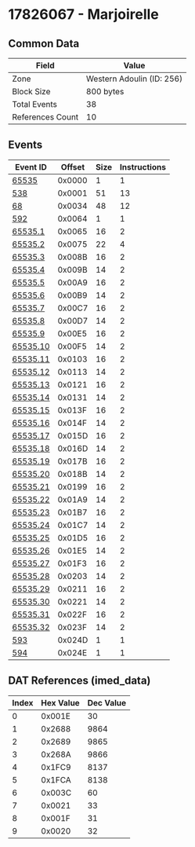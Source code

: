 # 17826067 - Marjoirelle

## Common Data

| Field            | Value                     |
|------------------|---------------------------|
| Zone             | Western Adoulin (ID: 256) |
| Block Size       | 800 bytes                 |
| Total Events     | 38                        |
| References Count | 10                        |

## Events

| Event ID                  | Offset   |   Size |   Instructions |
|---------------------------|----------|--------|----------------|
| [65535](./65535.md)       | 0x0000   |      1 |              1 |
| [538](./538.md)           | 0x0001   |     51 |             13 |
| [68](./68.md)             | 0x0034   |     48 |             12 |
| [592](./592.md)           | 0x0064   |      1 |              1 |
| [65535.1](./65535.1.md)   | 0x0065   |     16 |              2 |
| [65535.2](./65535.2.md)   | 0x0075   |     22 |              4 |
| [65535.3](./65535.3.md)   | 0x008B   |     16 |              2 |
| [65535.4](./65535.4.md)   | 0x009B   |     14 |              2 |
| [65535.5](./65535.5.md)   | 0x00A9   |     16 |              2 |
| [65535.6](./65535.6.md)   | 0x00B9   |     14 |              2 |
| [65535.7](./65535.7.md)   | 0x00C7   |     16 |              2 |
| [65535.8](./65535.8.md)   | 0x00D7   |     14 |              2 |
| [65535.9](./65535.9.md)   | 0x00E5   |     16 |              2 |
| [65535.10](./65535.10.md) | 0x00F5   |     14 |              2 |
| [65535.11](./65535.11.md) | 0x0103   |     16 |              2 |
| [65535.12](./65535.12.md) | 0x0113   |     14 |              2 |
| [65535.13](./65535.13.md) | 0x0121   |     16 |              2 |
| [65535.14](./65535.14.md) | 0x0131   |     14 |              2 |
| [65535.15](./65535.15.md) | 0x013F   |     16 |              2 |
| [65535.16](./65535.16.md) | 0x014F   |     14 |              2 |
| [65535.17](./65535.17.md) | 0x015D   |     16 |              2 |
| [65535.18](./65535.18.md) | 0x016D   |     14 |              2 |
| [65535.19](./65535.19.md) | 0x017B   |     16 |              2 |
| [65535.20](./65535.20.md) | 0x018B   |     14 |              2 |
| [65535.21](./65535.21.md) | 0x0199   |     16 |              2 |
| [65535.22](./65535.22.md) | 0x01A9   |     14 |              2 |
| [65535.23](./65535.23.md) | 0x01B7   |     16 |              2 |
| [65535.24](./65535.24.md) | 0x01C7   |     14 |              2 |
| [65535.25](./65535.25.md) | 0x01D5   |     16 |              2 |
| [65535.26](./65535.26.md) | 0x01E5   |     14 |              2 |
| [65535.27](./65535.27.md) | 0x01F3   |     16 |              2 |
| [65535.28](./65535.28.md) | 0x0203   |     14 |              2 |
| [65535.29](./65535.29.md) | 0x0211   |     16 |              2 |
| [65535.30](./65535.30.md) | 0x0221   |     14 |              2 |
| [65535.31](./65535.31.md) | 0x022F   |     16 |              2 |
| [65535.32](./65535.32.md) | 0x023F   |     14 |              2 |
| [593](./593.md)           | 0x024D   |      1 |              1 |
| [594](./594.md)           | 0x024E   |      1 |              1 |

## DAT References (imed_data)

|   Index | Hex Value   |   Dec Value |
|---------|-------------|-------------|
|       0 | 0x001E      |          30 |
|       1 | 0x2688      |        9864 |
|       2 | 0x2689      |        9865 |
|       3 | 0x268A      |        9866 |
|       4 | 0x1FC9      |        8137 |
|       5 | 0x1FCA      |        8138 |
|       6 | 0x003C      |          60 |
|       7 | 0x0021      |          33 |
|       8 | 0x001F      |          31 |
|       9 | 0x0020      |          32 |
